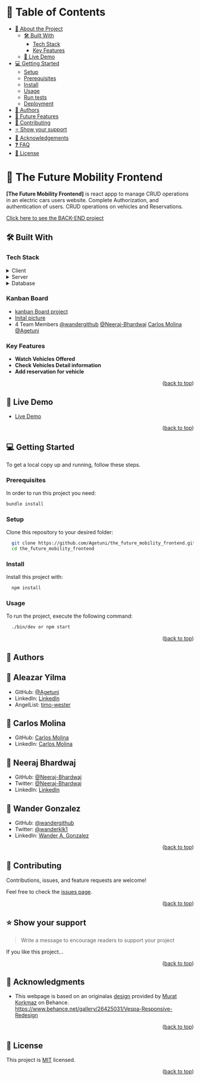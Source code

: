 <a name="readme-top"></a>

<!--
HOW TO USE:
This is an example of how you may give instructions on setting up your project locally.

Modify this file to match your project and remove sections that don't apply.

REQUIRED SECTIONS:
- Table of Contents
- About the Project
  - Built With
  - Live Demo
- Getting Started
- Authors
- Future Features
- Contributing
- Show your support
- Acknowledgements
- License

After you're finished please remove all the comments and instructions!
-->

<!--<div align="center">

  <br/>

  <h3><b>Microverse README Template</b></h3>

</div>-->

<!-- TABLE OF CONTENTS -->

# 📗 Table of Contents

- [📖 About the Project](#about-project)
  - [🛠 Built With](#built-with)
    - [Tech Stack](#tech-stack)
    - [Key Features](#key-features)
  - [🚀 Live Demo](#live-demo)
- [💻 Getting Started](#getting-started)
  - [Setup](#setup)
  - [Prerequisites](#prerequisites)
  - [Install](#install)
  - [Usage](#usage)
  - [Run tests](#run-tests)
  - [Deployment](#triangular_flag_on_post-deployment)
- [👥 Authors](#authors)
- [🔭 Future Features](#future-features)
- [🤝 Contributing](#contributing)
- [⭐️ Show your support](#support)
- [🙏 Acknowledgements](#acknowledgements)
- [❓ FAQ](#faq)
- [📝 License](#license)

<!-- PROJECT DESCRIPTION -->

# 📖 The Future Mobility Frontend <a name="about-project"></a>

**[The Future Mobility Frontend]** is react appp to manage CRUD operations in an electric cars users website. Complete Authorization, and authentication of users. CRUD operations on vehicles and Reservations.

<a href="https://github.com/Agetuni/the_future_mobility_backend">Click here to see the BACK-END project</a>

## 🛠 Built With <a name="built-with"></a>

### Tech Stack <a name="tech-stack"></a>

<!-- > Describe the tech stack and include only the relevant sections that apply to your project. -->

<details>
  <summary>Client</summary>
  <ul>
    <li><a href="https://reactjs.org/">React.js</a></li>
  </ul>
</details>

<details>
  <summary>Server</summary>
  <ul>
    <li><a href="https://rubyonrails.org/">ruby on rails</a></li>
  </ul>
</details>

<details>
<summary>Database</summary>
  <ul>
    <li><a href="https://www.postgresql.org/">PostgreSQL</a></li>
  </ul>
</details>

<!-- Features -->
### Kanban Board <a name="key-features"></a>

- [kanban Board project](https://github.com/users/Agetuni/projects/3)
- [Inital picture ](https://user-images.githubusercontent.com/55507343/211047900-c2f5683d-c5fa-4f72-8363-414811a577c8.png)
- 4 Team Members [@wandergithub](https://github.com/wandergithub)  [@Neeraj-Bhardwaj](https://github.com/rebel216)  [Carlos Molina](https://github.com/cmolinan) [@Agetuni](https://github.com/Agetuni)

### Key Features <a name="key-features"></a>

- **Watch Vehicles Offered**
- **Check Vehicles Detail information**
- **Add reservation for vehicle**

<p align="right">(<a href="#readme-top">back to top</a>)</p>

## 🚀 Live Demo <a name="live-demo"></a>

- [Live Demo](https://futuremobility.netlify.app/)

<p align="right">(<a href="#readme-top">back to top</a>)</p>

<!-- GETTING STARTED -->

## 💻 Getting Started <a name="getting-started"></a>

<!-- > Describe how a new developer could make use of your project. -->

To get a local copy up and running, follow these steps.

### Prerequisites

In order to run this project you need: 
 
 ```sh
 bundle install
```

### Setup

Clone this repository to your desired folder:

```sh
  git clone https://github.com/Agetuni/the_future_mobility_frontend.git
  cd the_future_mobility_frontend
```


### Install

Install this project with:

```sh
  npm install
```

### Usage

To run the project, execute the following command:


```sh
  ./bin/dev or npm start
```

<p align="right">(<a href="#readme-top">back to top</a>)</p>

<!-- AUTHORS -->

## 👥 Authors <a name="authors"></a>

## 👤 Aleazar Yilma

- GitHub: [@Agetuni](https://github.com/Agetuni)
- LinkedIn: [LinkedIn](https://www.linkedin.com/in/aleazaryilma/)
- AngelList: [timo-wester](https://angel.co/u/aleazar-yilma-1)

## 👤 Carlos Molina
- GitHub: [Carlos Molina](https://github.com/cmolinan)
- LinkedIn: [Carlos Molina](https://www.linkedin.com/in/carlosmolinan)


## 👤 Neeraj Bhardwaj

- GitHub: [@Neeraj-Bhardwaj](https://github.com/rebel216)
- Twitter: [@Neeraj-Bhardwaj](https://twitter.com/rebel216)
- LinkedIn: [LinkedIn](https://www.linkedin.com/in/neerajbhardwaj216/)


## 👤 Wander Gonzalez

- GitHub: [@wandergithub](https://github.com/wandergithub)
- Twitter: [@wanderklk1](https://twitter.com/wanderklk1)
- LinkedIn: [Wander A. Gonzalez](https://www.linkedin.com/in/wander-a-gonzalez-53127b205/)

<p align="right">(<a href="#readme-top">back to top</a>)</p>

## 🤝 Contributing <a name="contributing"></a>

Contributions, issues, and feature requests are welcome!

Feel free to check the [issues page](../../issues/).

<p align="right">(<a href="#readme-top">back to top</a>)</p>

<!-- SUPPORT -->

## ⭐️ Show your support <a name="support"></a>

> Write a message to encourage readers to support your project

If you like this project...

<p align="right">(<a href="#readme-top">back to top</a>)</p>

<!-- ACKNOWLEDGEMENTS -->

## 🙏 Acknowledgments <a name="acknowledgements"></a>

- This webpage is based on an originalas  [design](https://www.behance.net/gallery/26425031/Vespa-Responsive-Redesign) provided by [Murat Korkmaz](https://www.behance.net/muratk) on Behance.
  https://www.behance.net/gallery/26425031/Vespa-Responsive-Redesign

<p align="right">(<a href="#readme-top">back to top</a>)</p>

<!-- FAQ (optional) -->

<!-- ## ❓ FAQ <a name="faq"></a>

> Add at least 2 questions new developers would ask when they decide to use your project.

- **[Question_1]**

  - [Answer_1]

- **[Question_2]**

  - [Answer_2]

<p align="right">(<a href="#readme-top">back to top</a>)</p>

<!-- LICENSE -->

## 📝 License <a name="license"></a>

This project is [MIT](./LICENSE) licensed.

<p align="right">(<a href="#readme-top">back to top</a>)</p>
